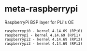 # meta-raspberrypi
RaspberryPi BSP layer for PLi's OE
```
raspberrypi0 - kernel 4.14.69 (RPi0)
raspberrypi - kernel 4.14.69 (RPi1)
raspberrypi2 - kernel 4.14.69 (RPi2)
raspberrypi3 - kernel 4.14.69 (RPi3)
```
